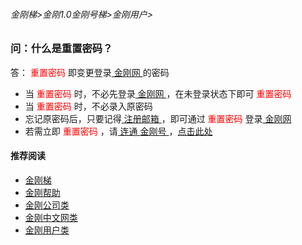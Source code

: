 ###### 金刚梯>金刚1.0金刚号梯>金刚用户>
### 问：什么是重置密码？

答：<font color="Red"> 重置密码 </font>即变更登录[ 金刚网 ](https://github.com/a2zitpro/web/blob/master/kksitecn.md)的密码
- 当<font color="Red"> 重置密码 </font>时，不必先登录[ 金刚网 ](https://github.com/a2zitpro/web/blob/master/kksitecn.md)，在未登录状态下即可<font color="Red"> 重置密码 </font>
- 当<font color="Red"> 重置密码 </font>时，不必录入原密码
- 忘记原密码后，只要记得[ 注册邮箱 ](https://github.com/a2zitpro/web/blob/master/emailaddressforregonkksitecn.md)，即可通过<font color="Red"> 重置密码 </font>登录[ 金刚网 ](https://github.com/a2zitpro/web/blob/master/kksitecn.md)
- 若需立即<font color="Red"> 重置密码 </font>，请[ 连通 ](https://github.com/a2zitpro/web/blob/master/useofkkid.md)[ 金刚号 ](https://github.com/a2zitpro/web/blob/master/kkid.md)，[点击此处](https://www.atozitpro.net/zh/password-reset/)

#### 推荐阅读

- [金刚梯](https://github.com/a2zitpro/web/blob/master/dlb.md)
- [金刚帮助](https://github.com/a2zitpro/web/blob/master/list_helpkkvpn.md)
- [金刚公司类](https://github.com/a2zitpro/web/blob/master/list_a2zitpro.md)
- [金刚中文网类](https://github.com/a2zitpro/web/blob/master/list_kksitecn.md)
- [金刚用户类](https://github.com/a2zitpro/web/blob/master/list_kkuser.md)
